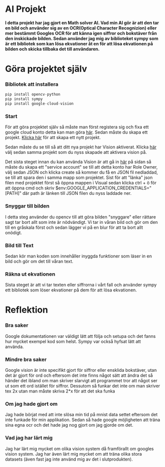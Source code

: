# AI Projekt

**I detta projekt har jag gjort en Math solver AI. Vad min AI gör är att den tar en bild och använder sig av en OCR(Optical Character Recognizion) eller mer bestämmt Googles OCR för att känna igen siffror och bokstäver från den inskickade bilden. Sedan använder jag mig av biblioteket sympy som är ett bibliotek som kan lösa ekvationer åt en för att lösa ekvationen på bilden och skicka tillbaka det till användaren.**

# Göra projektet själv

### Bibliotek att installera

```python
pip install opencv-python
pip install sympy
pip install google-cloud-vision
```

### Start

För att göra projektet själv så måste man först registera sig och fixa ett google cloud konto detta kan man göra [här](https://cloud.google.com/). Sedan måste du skapa ett projekt. [Klicka här](https://console.cloud.google.com/projectselector2/home/dashboard?_ga=2.259457930.1620008954.1585551559-1932650620.1583783188) för att skapa ett nytt projekt.

Sedan måste du se till så att ditt nya projekt har Vision aktiverat. Klicka [här](https://console.cloud.google.com/flows/enableapi?apiid=vision.googleapis.com&_ga=2.195898028.1620008954.1585551559-1932650620.1583783188) välj sedan samma projekt som du nyss skapade att aktivera vision på.

Det sista steget innan du kan använda Vision är att gå in [här](https://console.cloud.google.com/apis/credentials/serviceaccountkey?_ga=2.263096844.1620008954.1585551559-1932650620.1583783188) på sidan så måste du skapa ett "service account" se till att detta konto har Role Owner, välj sedan JSON och klicka create så kommer du få en JSON fil nedladdad, se till att spara den i samma mapp som projektet. Sist för att "länka" json filen med projektet först så öppna mappen i Visual sedan klicka ctrl + ö för att öppna cmd och skriv $env:GOOGLE_APPLICATION_CREDENTIALS="[PATH]" där path är länken till JSON filen du nyss laddade ner.

### Snyggar till bilden

I detta steg använder du opencv till att göra bilden "snyggare" eller rättare sagt tar bort allt som inte är nödvändigt. Vi tar in våran bild och gör om den till en gråskala först och sedan lägger vi på en blur för att ta bort allt onödigt.

### Bild till Text

Sedan kör man koden som innehåller inyggda funktioner som läser in en bild och gör om det till våran text.

### Räkna ut ekvationen

Sista steget är att vi tar texten eller siffrorna i vårt fall och använder sympy ett bibliotek som löser ekvationer på dem för att lösa ekvationen.

# Reflektion

### Bra saker

Google dokumentationen var väldigt lätt att följa och setupa och det fanns hur mycket exempel kod som helst. Sympy var också hyfsat lätt att använda.

### Mindre bra saker

Google vision är inte specifikt gjort för siffror eller ensklida bokstäver, utan det är gjort för ord och eftersom det inte finns något sätt att ändra det så händer det ibland om man skriver slarvigt att programmet tror att något ser ut som ett ord istället för siffror. Dessutom så funkar det inte om man skriver tex 2x utan man måste skriva 2*x för att det ska funka

### Om jag hade gjort om

Jag hade börjat med att inte slösa min tid på mnist data settet eftersom det inte funkade för min applikation. Sedan så hade google möjligheten att träna sina egna ocr och det hade jag nog gjort om jag gjorde om det.

### Vad jag har lärt mig

Jag har lärt mig mycket om olika vision system då framförallt om googles vision system. Jag har även lärt mig mycket om att träna olika stora datasets (även fast jag inte använd mig av det i slutprodukten).
